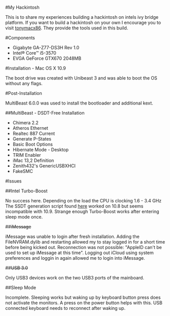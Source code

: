 #My Hackintosh

This is to share my experiences building a hackintosh on intels ivy bridge platform. If you want to build a hackintosh on your own I  encourage you to visit [tonymacx86](http://tonymacx86.com). They provide the tools used in this build.

#Components

* Gigabyte GA-Z77-DS3H Rev 1.0
* Intel® Core™ i5-3570
* EVGA GeForce GTX670 2048MB

#Installation - Mac OS X 10.9

The boot drive was created with Unibeast 3 and was able to boot the OS without any flags.

#Post-Installation

MultiBeast 6.0.0 was used to install the bootloader and additional kext.

##MultiBeast - DSDT-Free Installation

* Chimera 2.2
* Atheros Ethernet
* Realtec 887 Current
* Generate P-States
* Basic Boot Options
* Hibernate Mode - Desktop
* TRIM Enabler
* iMac 13,2 Definition
* Zenith432's GenericUSBXHCI
* FakeSMC

#Issues

##Intel Turbo-Boost

No success here. Depending on the load the CPU is clocking 1.6 - 3.4 GHz The SSDT generation script found [here](http://www.tonymacx86.com/ssdt/86906-ssdt-generation-script-ivybridge-pm.html) worked on 10.8 but seems incompatible with 10.9. Strange enough Turbo-Boost works after entering sleep mode once. 

##~~iMessage~~

iMessage was unable to login after fresh installation. Adding the FileNVRAM.dylib and restarting allowed my to stay logged in for a short time before being kicked out. Reconnection was not possible: "AppleID can't be used to set up iMessage at this time". Logging out iCloud using system preferences and loggin in again allowed me to login into iMessage.

##~~USB 3.0~~

Only USB3 devices work on the two USB3 ports of the mainboard. 

##Sleep Mode

Incomplete. Sleeping works but waking up by keyboard button press does not activate the monitors. A press on the power button helps with this. USB connected keyboard needs to reconnect after waking up.
